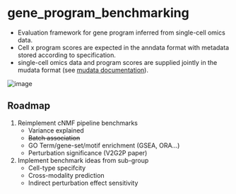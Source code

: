# gene_program_benchmarking
* Evaluation framework for gene program inferred from single-cell omics data. 
* Cell x program scores are expected in the anndata format with metadata stored according to specification. 
* single-cell omics data and program scores are supplied jointly in the mudata format (see [mudata documentation](https://mudata.readthedocs.io/en/latest/)).

![image](https://github.com/EngreitzLab/gene_program_benchmarking/assets/25486108/6d194ca5-ceba-40e2-89db-f67115120c01)
  
## Roadmap
1. Reimplement cNMF pipeline benchmarks
    * Variance explained
    * ~~Batch association~~
    * GO Term/gene-set/motif enrichment (GSEA, ORA...)
    * Perturbation significance (V2G2P paper)
2. Implement benchmark ideas from sub-group
    * Cell-type specifcity
    * Cross-modality prediction
    * Indirect perturbation effect sensitivity
      
